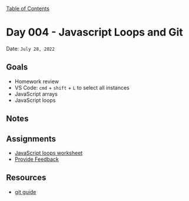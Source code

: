 [Table of Contents](../../README.md)

# Day 004 - Javascript Loops and Git

Date: `July 28, 2022`

## Goals
* Homework review
* VS Code: `cmd` + `shift` + `L` to select all instances
* JavaScript arrays
* JavaScript loops

## Notes
<!-- * [Code](./code) -->
<!-- * [Video](https://www.youtube.com/watch?v=5TU1LV4G1nM) -->

## Assignments
* [JavaScript loops worksheet](/assignments/js-loops-worksheet)
* [Provide Feedback](https://docs.google.com/forms/d/e/1FAIpQLScugCfY_PZ5JJGPyv_y-cjqCYkjxCsNlYnNV1RGEykxzhDVZg/viewform?usp=sf_link)

## Resources
* [git guide](https://rogerdudler.github.io/git-guide/)